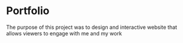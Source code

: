 # Portfolio

The purpose of this project was to design and interactive website that allows viewers to engage with me and my work